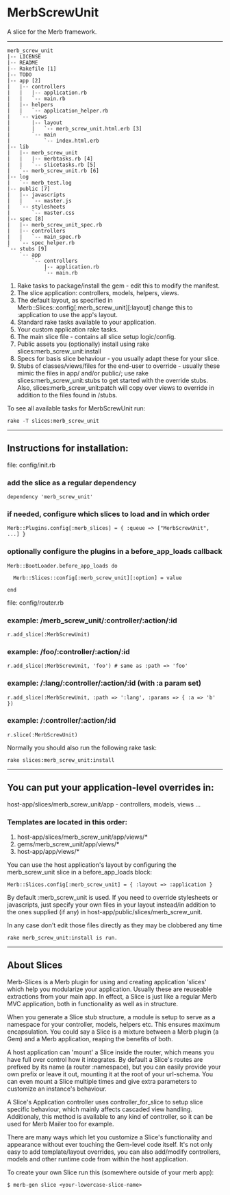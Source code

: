 # MerbScrewUnit

A slice for the Merb framework.

* * *

	merb_screw_unit
	|-- LICENSE
	|-- README
	|-- Rakefile [1]
	|-- TODO
	|-- app [2]
	|   |-- controllers
	|   |   |-- application.rb
	|   |   `-- main.rb
	|   |-- helpers
	|   |   `-- application_helper.rb
	|   `-- views
	|       |-- layout
	|       |   `-- merb_screw_unit.html.erb [3]
	|       `-- main
	|           `-- index.html.erb
	|-- lib
	|   |-- merb_screw_unit
	|   |   |-- merbtasks.rb [4]
	|   |   `-- slicetasks.rb [5]
	|   `-- merb_screw_unit.rb [6]
	|-- log
	|   `-- merb_test.log
	|-- public [7]
	|   |-- javascripts
	|   |   `-- master.js
	|   `-- stylesheets
	|       `-- master.css
	|-- spec [8]
	|   |-- merb_screw_unit_spec.rb
	|   |-- controllers
	|   |   `-- main_spec.rb
	|   `-- spec_helper.rb
	`-- stubs [9]
	    `-- app
	        `-- controllers
	            |-- application.rb
	            `-- main.rb


1. Rake tasks to package/install the gem - edit this to modify the manifest.
2. The slice application: controllers, models, helpers, views.
3. The default layout, as specified in Merb::Slices::config[:merb_screw_unit][:layout]
   change this to :application to use the app's layout.
4. Standard rake tasks available to your application.
5. Your custom application rake tasks.
6. The main slice file - contains all slice setup logic/config.
7. Public assets you (optionally) install using rake slices:merb\_screw\_unit:install
8. Specs for basis slice behaviour - you usually adapt these for your slice.
9. Stubs of classes/views/files for the end-user to override - usually these
   mimic the files in app/ and/or public/; use rake slices:merb\_screw\_unit:stubs to
   get started with the override stubs. Also, slices:merb\_screw\_unit:patch will
   copy over views to override in addition to the files found in /stubs.


To see all available tasks for MerbScrewUnit run:

	rake -T slices:merb_screw_unit

* * *

## Instructions for installation:

file: config/init.rb

### add the slice as a regular dependency


	dependency 'merb_screw_unit'


### if needed, configure which slices to load and in which order

	Merb::Plugins.config[:merb_slices] = { :queue => ["MerbScrewUnit", ...] }

### optionally configure the plugins in a before\_app\_loads callback

	Merb::BootLoader.before_app_loads do

	  Merb::Slices::config[:merb_screw_unit][:option] = value

	end

file: config/router.rb

### example: /merb\_screw\_unit/:controller/:action/:id

	r.add_slice(:MerbScrewUnit)

### example: /foo/:controller/:action/:id

	r.add_slice(:MerbScrewUnit, 'foo') # same as :path => 'foo'

### example: /:lang/:controller/:action/:id (with :a param set)

	r.add_slice(:MerbScrewUnit, :path => ':lang', :params => { :a => 'b' })

### example: /:controller/:action/:id

	r.slice(:MerbScrewUnit)

Normally you should also run the following rake task:

	rake slices:merb_screw_unit:install

* * *

## You can put your application-level overrides in:

host-app/slices/merb\_screw\_unit/app - controllers, models, views ...

### Templates are located in this order:

1. host-app/slices/merb\_screw\_unit/app/views/*
2. gems/merb\_screw\_unit/app/views/*
3. host-app/app/views/*

You can use the host application's layout by configuring the
merb\_screw\_unit slice in a before\_app\_loads block:

	Merb::Slices.config[:merb_screw_unit] = { :layout => :application }

By default :merb\_screw\_unit is used. If you need to override
stylesheets or javascripts, just specify your own files in your layout
instead/in addition to the ones supplied (if any) in
host-app/public/slices/merb\_screw\_unit.

In any case don't edit those files directly as they may be clobbered any time

	rake merb_screw_unit:install is run.

* * *

## About Slices

Merb-Slices is a Merb plugin for using and creating application 'slices' which
help you modularize your application. Usually these are reuseable extractions
from your main app. In effect, a Slice is just like a regular Merb MVC
application, both in functionality as well as in structure.

When you generate a Slice stub structure, a module is setup to serve as a
namespace for your controller, models, helpers etc. This ensures maximum
encapsulation. You could say a Slice is a mixture between a Merb plugin (a
Gem) and a Merb application, reaping the benefits of both.

A host application can 'mount' a Slice inside the router, which means you have
full over control how it integrates. By default a Slice's routes are prefixed
by its name (a router :namespace), but you can easily provide your own prefix
or leave it out, mounting it at the root of your url-schema. You can even
mount a Slice multiple times and give extra parameters to customize an
instance's behaviour.

A Slice's Application controller uses controller_for_slice to setup slice
specific behaviour, which mainly affects cascaded view handling. Additionaly,
this method is available to any kind of controller, so it can be used for
Merb Mailer too for example.

There are many ways which let you customize a Slice's functionality and
appearance without ever touching the Gem-level code itself. It's not only easy
to add template/layout overrides, you can also add/modify controllers, models
and other runtime code from within the host application.

To create your own Slice run this (somewhere outside of your merb app):

	$ merb-gen slice <your-lowercase-slice-name>